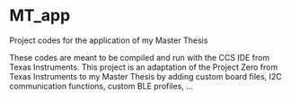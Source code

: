 # MT_app
Project codes for the application of my Master Thesis

These codes are meant to be compiled and run with the CCS IDE from Texas Instruments. This project is an adaptation of the Project Zero from Texas Instruments to my Master Thesis by adding custom board files, I2C communication functions, custom BLE profiles, ...
